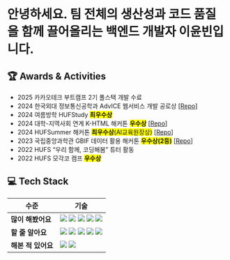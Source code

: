 # 안녕하세요. 팀 전체의 생산성과 코드 품질을 함께 끌어올리는 백엔드 개발자 이윤빈입니다.


## 🏆 Awards & Activities
- 2025 카카오테크 부트캠프 2기 풀스택 개발 수료
- 2024 한국외대 정보통신공학과 AdvICE 웹서비스 개발 공로상 [[Repo](https://github.com/ICE-AdvICE/advICE-web)]
- 2024 여름방학 HUFStudy <span style="background-color: #FFFF00">**최우수상**</span>
- 2024 대학-지역사회 연계 K-HTML 해커톤 <span style="background-color: #FFFF00">**우수상**</span> [[Repo](https://github.com/K-HTML-ICE/Atthi)]
- 2024 HUFSummer 해커톤 <span style="background-color: #FFFF00">**최우수상**(AI교육원장상)</span> [[Repo](https://github.com/HUFSummer/Hufs-Summer-Hackathon)]
- 2023 국립중앙과학관 GBIF 데이터 활용 해커톤 <span style="background-color: #FFFF00">**우수상(2등)**</span> [[Repo](https://github.com/GBIF-smartpark/SmartPark)]
- 2022 HUFS “우리 함께, 코딩해봄” 튜터 활동
- 2022 HUFS 모각코 캠프 <span style="background-color: #FFFF00">**우수상**</span>

## 💻 Tech Stack

| 수준 | 기술 |
|------|------|
| **많이 해봤어요** | 	<img src="https://img.shields.io/badge/-Java-007396?style=flat-square&logo=java&logoColor=white"/> <img src="https://img.shields.io/badge/-Spring Boot-6DB33F?style=flat-square&logo=springboot&logoColor=white"/> <img src="https://img.shields.io/badge/-JPA-59666C?style=flat-square&logo=hibernate&logoColor=white"/> <img src="https://img.shields.io/badge/-MySQL-4479A1?style=flat-square&logo=mysql&logoColor=white"/> <img src="https://img.shields.io/badge/-Redis-DC382D?style=flat-square&logo=redis&logoColor=white"/>|
| **할 줄 알아요** | <img src="https://img.shields.io/badge/-Python-3776AB?style=flat-square&logo=python&logoColor=white"/> <img src="https://img.shields.io/badge/-JavaScript-F7DF1E?style=flat-square&logo=javascript&logoColor=black"/> <img src="https://img.shields.io/badge/-HTML-E34F26?style=flat-square&logo=html5&logoColor=white"/> <img src="https://img.shields.io/badge/-CSS-1572B6?style=flat-square&logo=css3&logoColor=white"/> <img src="https://img.shields.io/badge/-React-61DAFB?style=flat-square&logo=react&logoColor=black"/> |
| **해본 적 있어요** | <img src="https://img.shields.io/badge/-Dart-0175C2?style=flat-square&logo=dart&logoColor=white"/> <img src="https://img.shields.io/badge/-Flutter-02569B?style=flat-square&logo=flutter&logoColor=white"/> |
